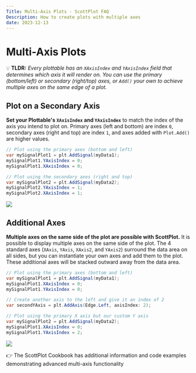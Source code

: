 ```yaml
---
Title: Multi-Axis Plots - ScottPlot FAQ
Description: How to create plots with multiple axes
date: 2023-12-13
---
```


# Multi-Axis Plots

💡 **TLDR:** _Every plottable has an `XAxisIndex` and `YAxisIndex` field that determines which axis it will render on. You can use the primary (bottom/left) or secondary (right/top) axes, or `Add()` your own to achieve multiple axes on the same edge of a plot._

## Plot on a Secondary Axis

**Set your Plottable's `XAxisIndex` and `YAxisIndex`** to match the index of the axis you intend to plot on. Primary axes (left and bottom) are index `0`, secondary axes (right and top) are index `1`, and axes added with `Plot.Add()` are higher values.

```cs
// Plot using the primary axes (bottom and left)
var mySignalPlot1 = plt.AddSignal(myData1);
mySignalPlot1.YAxisIndex = 0;
mySignalPlot1.XAxisIndex = 0;

// Plot using the secondary axes (right and top)
var mySignalPlot2 = plt.AddSignal(myData2);
mySignalPlot2.YAxisIndex = 1;
mySignalPlot2.XAxisIndex = 1;
```

<div class="text-center">

![](images/multiaxis_primary.png)

</div>

## Additional Axes

**Multiple axes on the same side of the plot are possible with ScottPlot.** It is possible to display multiple axes on the same side of the plot. The 4 standard axes (`XAxis`, `YAxis`, `XAxis2`, and `YAxis2`) surround the data area on all sides, but you can instantiate your own axes and add them to the plot. These additional axes will be stacked outward away from the data area.

```cs
// Plot using the primary axes (bottom and left)
var mySignalPlot1 = plt.AddSignal(myData1);
mySignalPlot1.XAxisIndex = 0;
mySignalPlot1.YAxisIndex = 0;

// Create another axis to the left and give it an index of 2
var secondYAxis = plt.AddAxis(Edge.Left, axisIndex: 2);

// Plot using the primary X axis but our custom Y axis
var mySignalPlot2 = plt.AddSignal(myData2);
mySignalPlot1.XAxisIndex = 0;
mySignalPlot1.YAxisIndex = 2;
```
<div class="text-center">

![](images/multiaxis_additional.png)

</div>

👉 The ScottPlot Cookbook has additional information and code examples demonstrating advanced multi-axis functionality